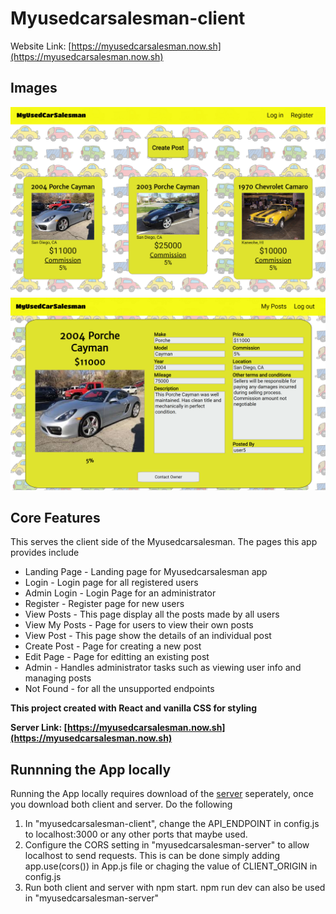 # **Myusedcarsalesman-client**

Website Link: [https://myusedcarsalesman.now.sh](https://myusedcarsalesman.now.sh)

## Images
![Screenshot1](/src/Utils/myusecarsalesman_pics/view-post.png)
![Screenshot2](/src/Utils/myusecarsalesman_pics/post.png)

## Core Features
This serves the client side of the Myusedcarsalesman. 
The pages this app provides include 
 * Landing Page - Landing page for Myusedcarsalesman app
 * Login - Login page for all registered users
 * Admin Login - Login Page for an administrator
 * Register - Register page for new users
 * View Posts - This page display all the posts made by all users
 * View My Posts - Page for users to view their own posts
 * View Post - This page show the details of an individual post
 * Create Post - Page for creating a new post
 * Edit Page - Page for editting an existing post
 * Admin - Handles administrator tasks such as viewing user info and managing posts
 * Not Found - for all the unsupported endpoints

**This project created with React and vanilla CSS for styling**

**Server Link: [https://myusedcarsalesman.now.sh](https://myusedcarsalesman.now.sh)** 

## Runnning the App locally
Running the App locally requires download of the [server](https://github.com/ddlanf/MyUsedCarSalesman-api-auth) seperately, once you download both client and server. Do the following
1. In "myusedcarsalesman-client", change the API_ENDPOINT in config.js to localhost:3000 or any other ports that maybe used.
2. Configure  the CORS setting in "myusedcarsalesman-server" to allow localhost to send requests. This is can be done simply adding app.use(cors()) in App.js file or chaging the value of CLIENT_ORIGIN in config.js  
3. Run both client and server with npm start. npm run dev can also be used in "myusedcarsalesman-server"